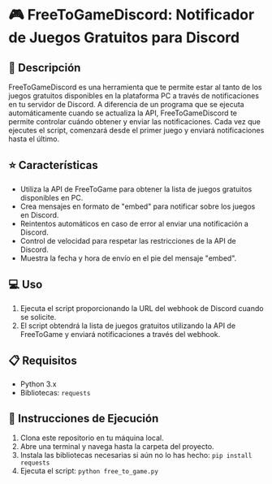 # 🎮 FreeToGameDiscord: Notificador de Juegos Gratuitos para Discord

## 📄 Descripción

FreeToGameDiscord es una herramienta que te permite estar al tanto de los juegos gratuitos disponibles en la plataforma PC a través de notificaciones en tu servidor de Discord. A diferencia de un programa que se ejecuta automáticamente cuando se actualiza la API, FreeToGameDiscord te permite controlar cuándo obtener y enviar las notificaciones. Cada vez que ejecutes el script, comenzará desde el primer juego y enviará notificaciones hasta el último.


## ⭐ Características

- Utiliza la API de FreeToGame para obtener la lista de juegos gratuitos disponibles en PC.
- Crea mensajes en formato de "embed" para notificar sobre los juegos en Discord.
- Reintentos automáticos en caso de error al enviar una notificación a Discord.
- Control de velocidad para respetar las restricciones de la API de Discord.
- Muestra la fecha y hora de envío en el pie del mensaje "embed".

## 💻 Uso

1. Ejecuta el script proporcionando la URL del webhook de Discord cuando se solicite.
2. El script obtendrá la lista de juegos gratuitos utilizando la API de FreeToGame y enviará notificaciones a través del webhook.

## 📋 Requisitos

- Python 3.x
- Bibliotecas: `requests`

## 🚀 Instrucciones de Ejecución

1. Clona este repositorio en tu máquina local.
2. Abre una terminal y navega hasta la carpeta del proyecto.
3. Instala las bibliotecas necesarias si aún no lo has hecho: `pip install requests`
4. Ejecuta el script: `python free_to_game.py`
